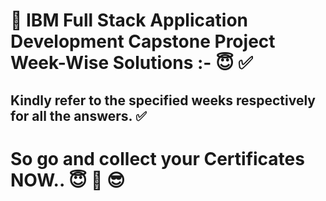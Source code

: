 # 🚀 IBM Full Stack Application Development Capstone Project Week-Wise Solutions :- 😇 ✅
## Kindly refer to the specified weeks respectively for all the answers. ✅

# So go and collect your Certificates NOW.. 😇 💯 😎
